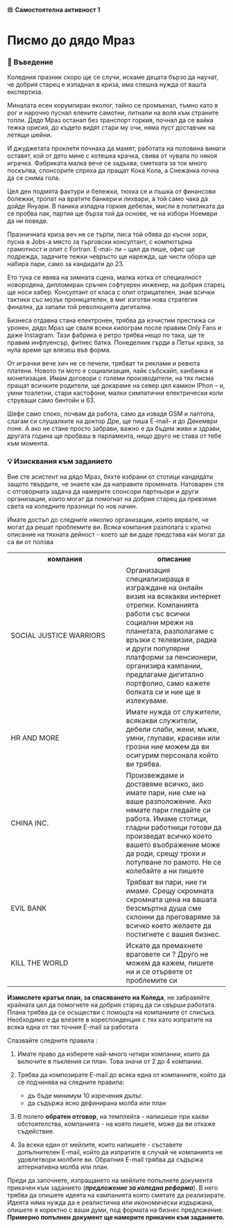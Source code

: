 🟦 **Самостоятелна активност 1**
# Писмо до дядо Мраз

### 🚀 Въведение

Коледния празник скоро ще се случи, искаме децата бързо да научат, че добрия старец е изпаднал в криза, има спешна нужда от вашта експертиза. 

Миналата есен корумпиран еколог, тайно се промъкнал, тъмно като в рог и нарочно пуснал елените самотни, литнали на воля към страните топли. Дядо Мраз останал без транспорт горкия, почнал да се вайка тежка орисия, до където видят стари му очи, няма пуст доставчик на летящи шейни. 

И джуджетата проклети почнаха да мамят, работата на половина винаги оставят, кой от дето мине с котешка крачка, свива от чувала по някоя играчка. Фабриката малка вече се задъхва, сметката за ток много поскъпва, спонсорите спряха да пращат Кока Кола, а Снежанка почна да се снима гола. 

Цел ден подмята фактури и бележки, тюхка се и пъшка от финансови болежки, тропат на вратите банкери и лихвари, а той само чака да дойде Януари. В паника изпадна горкия дебелак, мисли в политиката да се пробва пак, партия ще бърза той да основе, че на избори Ноември да ни поведе. 

Празничната криза веч не се търпи, писа той обява до късни зори, пусна в Jobs-a място за търговски консултант, с компютърна грамотност и опит с Fortran. E-mai- ли – щял да пише, офис ще подрежда, задачите тежки чевръсто ще нарежда, ще чисти обора ще набира пари, само за кандидати до 23. 

Ето тука се явява на зимната сцена, малка котка от специалност новородена, дипломиран сръчен софтуерен инженер, на добрия старец ще носи хабер. Консултант от класа с опит отрицателен, знае всички тактики със мозък проницателен, в миг изготви нова стратегия финална, да запали той революцията дигитална. 

Бизнеса отдавна стана електронен, трябва да изчистим престижа си уронен, дядо Мраз ще сваля всеки килограм после правим Only Fans и даже Instagram. Тази фабрика е ретро трябва нещо по така, ще те правим инфлуенсър, фитнес батка.  Понеделник гърди а Петък крака, за нула време ще влезеш във форма.

От играчки вече хич не се печели, трябват ти реклами и ревюта платени. Новото ти мото е социализация, лайк събскайп, канбанка и монетизация. Имам договори с големи производители, на тях писма пращат всичките родители, ще докараме на север цял камион IPhon – и, умни тоалетни, стари кастофони,  малки симпатични електрически коли струващи само бинтойн и 63.

Шефе само споко, почвам да работа, само да извадя GSM и лаптопа, слагам си слушалките на доктор Дре, ще пиша E-mail- и  до Декември поне. А ако не стане просто забрави, важно е да бъдем живи и здрави, другата година ще пробваш в парламента, нищо друго не става от тебе към момента.

### 💡 Изисквания към заданието

Вие сте асистент на дядо Мраз, бяхте избрани от стотици кандидати защото твърдите, че знаете как да направите промяната. Натоварен сте с отговорната задача да намерите спонсори партньори и други организации, които могат да помогнат на добрия старец да превземе света на коледните празници по нов начин. 

Имате достъп до следните няколко организации, които вярвате, че могат да решат проблемите ви. Всяка компания разполага с кратно описание на тяхната дейност - което ще ви даде представа как могат да са ви от ползва

<table>
    <tr>
        <th width="250px">компания</th>
        <th>описание</th>
    </tr>
    <tr>
        <td>SOCIAL JUSTICE WARRIORS</td>
        <td>Организация специализираща в изграждане на онлайн визия на всякакви интернет отрепки. Компанията работи със всички социални мрежи на планетата, разполагаме с  връзки с телевизии, радиа и други популярни платформи за пенсионери, организира кампании, предлагаме дигитално портфолио, само кажете болката си и ние ще я излекуваме.</td>
    </tr>
    <tr>
        <td>HR AND MORE </td>
        <td>Имате нужда от служители, всякакви служители, дебели слаби, жени, мъже, умни, глупави, красиви или грозни ние можем да ви осигурим персонала който ви трябва.</td>
    </tr>
    <tr>
        <td>CHINA INC.</td>
        <td>Произвеждаме и доставяме всичко, ако имате пари, ние сме на ваше разположение. Ако нямате пари гледайте си работа. Имаме стотици, гладни работници готови да произведат всичко което вашето въображение може да роди, срещу трохи и потупване по рамото. Не се колебайте а ни пишете</td>
    </tr>
    <tr>
        <td>EVIL BANK</td>
        <td>Трябват ви пари, ние ги имаме. Срещу скромната скромната цена на вашата безсмъртна душа сме склонни да преговаряме за всичко което желаете да постигнете с вашия бизнес.</td>
    </tr>    
    <tr>
        <td>KILL THE WORLD</td>
        <td>Искате да премахнете враговете си ? Друго не можем да кажем, пишете ни и се отървете от проблемите си</td>
    </tr>     
</table>

**Измислете кратък план, за спасяването на Коледа**, не забравяйте крайната цел да помогнете на добрия старец да си свърши работата. Плана трябва да се осъществи с помощта на компаниите от списъка. Необходимо е да влезете в кореспонденция с тях като изпратите на всяка една от тях точния E-mail за работата

Спазвайте следните правила :

1. Имате право да изберете най-много четири компании, които да включите в пъкления си план. Това значи от 2 до 4 компании. 
2. Трябва да композирате E-mail до всяка една от компаниите, който да се подчинява на следните правила:
   - дъ бъде минимум 10 изречения дълъг.
   - да съдържа ясно дефинирана молба или план

3. В полето **обратен отговор**, на темплейта - напишеше при какви обстоятелства, компанията - на която пишете,  може да ви откаже съдействие.

4. За всеки един от мейлите, които напишете - съставете допълнителен E-mail, който да изпратите в случай че компанията не удовлетвори молбите ви. Обратния E-mail трябва да съдържа алтернативна молба или план.

Преди да започнете, изпращането на мейлите попълнете документа прикачен към заданието (***предложение за коледна реформа***). В него трябва да опишете идеята на кампанията която смятате да реализирате. Идеята няма нужда да е реалистична или икономически издържана, опишете я коректно с ваши думи, под формата на бизнес предложение. **Примерно попълнен документ ще намерите прикачен към заданието.**
